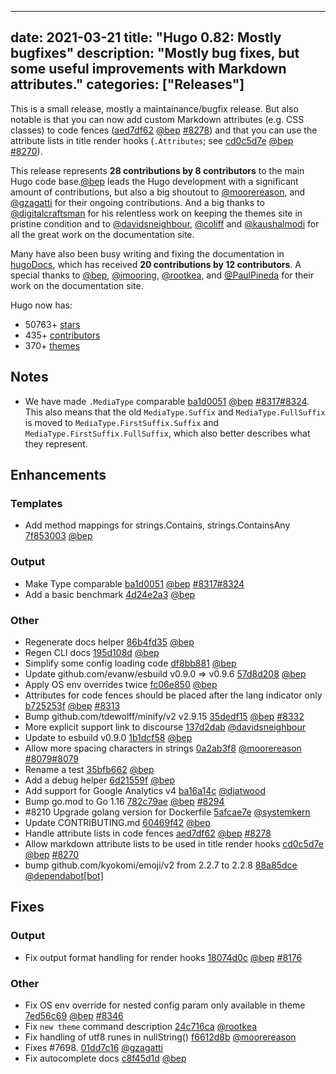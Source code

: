 
---
date: 2021-03-21
title: "Hugo 0.82: Mostly bugfixes"
description: "Mostly bug fixes, but some useful improvements with Markdown attributes."
categories: ["Releases"]
---

This is a small release, mostly a maintainance/bugfix release. But also notable is that you can now add custom Markdown attributes (e.g. CSS classes) to code fences ([aed7df62](https://github.com/gohugoio/hugo/commit/aed7df62a811b07b73ec5cbbf03e69e4bbf00919) [@bep](https://github.com/bep) [#8278](https://github.com/gohugoio/hugo/issues/8278)) and that you can use the attribute lists in title render hooks (`.Attributes`; see [cd0c5d7e](https://github.com/gohugoio/hugo/commit/cd0c5d7ef32cbd570af00c50ce760452381df64e) [@bep](https://github.com/bep) [#8270](https://github.com/gohugoio/hugo/issues/8270)).

This release represents **28 contributions by 8 contributors** to the main Hugo code base.[@bep](https://github.com/bep) leads the Hugo development with a significant amount of contributions, but also a big shoutout to [@moorereason](https://github.com/moorereason), and [@gzagatti](https://github.com/gzagatti) for their ongoing contributions.
And a big thanks to [@digitalcraftsman](https://github.com/digitalcraftsman) for his relentless work on keeping the themes site in pristine condition and to [@davidsneighbour](https://github.com/davidsneighbour), [@coliff](https://github.com/coliff) and [@kaushalmodi](https://github.com/kaushalmodi) for all the great work on the documentation site.

Many have also been busy writing and fixing the documentation in [hugoDocs](https://github.com/gohugoio/hugoDocs), 
which has received **20 contributions by 12 contributors**. A special thanks to [@bep](https://github.com/bep), [@jmooring](https://github.com/jmooring), [@rootkea](https://github.com/rootkea), and [@PaulPineda](https://github.com/PaulPineda) for their work on the documentation site.


Hugo now has:

* 50763+ [stars](https://github.com/gohugoio/hugo/stargazers)
* 435+ [contributors](https://github.com/gohugoio/hugo/graphs/contributors)
* 370+ [themes](http://themes.gohugo.io/)

## Notes

* We have made `.MediaType` comparable [ba1d0051](https://github.com/gohugoio/hugo/commit/ba1d0051b44fdd242b20899e195e37ab26501516) [@bep](https://github.com/bep) [#8317](https://github.com/gohugoio/hugo/issues/8317)[#8324](https://github.com/gohugoio/hugo/issues/8324). This also means that the old `MediaType.Suffix` and `MediaType.FullSuffix` is moved to `MediaType.FirstSuffix.Suffix` and `MediaType.FirstSuffix.FullSuffix`, which also better describes what they represent.

## Enhancements

### Templates

* Add method mappings for strings.Contains, strings.ContainsAny [7f853003](https://github.com/gohugoio/hugo/commit/7f8530039aa018f23bad9d58e97777705a6d19ac) [@bep](https://github.com/bep) 

### Output

* Make Type comparable [ba1d0051](https://github.com/gohugoio/hugo/commit/ba1d0051b44fdd242b20899e195e37ab26501516) [@bep](https://github.com/bep) [#8317](https://github.com/gohugoio/hugo/issues/8317)[#8324](https://github.com/gohugoio/hugo/issues/8324)
* Add a basic benchmark [4d24e2a3](https://github.com/gohugoio/hugo/commit/4d24e2a3261d8c7dc0395db3ac4de89ebb0974a5) [@bep](https://github.com/bep) 

### Other

* Regenerate docs helper [86b4fd35](https://github.com/gohugoio/hugo/commit/86b4fd35e78f545510f19b49246a3ccf5487831b) [@bep](https://github.com/bep) 
* Regen CLI docs [195d108d](https://github.com/gohugoio/hugo/commit/195d108da75c9e5b9ef790bc4a5879c1e913964b) [@bep](https://github.com/bep) 
* Simplify some config loading code [df8bb881](https://github.com/gohugoio/hugo/commit/df8bb8812f466bce563cdba297db3cd3f954a799) [@bep](https://github.com/bep) 
* Update github.com/evanw/esbuild v0.9.0 => v0.9.6 [57d8d208](https://github.com/gohugoio/hugo/commit/57d8d208ed2245858c6439f19803bf2749f9377f) [@bep](https://github.com/bep) 
* Apply OS env overrides twice [fc06e850](https://github.com/gohugoio/hugo/commit/fc06e85082b63a54d9403e57c8d01a7d5a62fc04) [@bep](https://github.com/bep) 
* Attributes for code fences should be placed after the lang indicator only [b725253f](https://github.com/gohugoio/hugo/commit/b725253f9e3033e18bd45096c0622e6fb7b1ff79) [@bep](https://github.com/bep) [#8313](https://github.com/gohugoio/hugo/issues/8313)
* Bump github.com/tdewolff/minify/v2 v2.9.15 [35dedf15](https://github.com/gohugoio/hugo/commit/35dedf15c04a605df4d4a09263b0b299e5161f86) [@bep](https://github.com/bep) [#8332](https://github.com/gohugoio/hugo/issues/8332)
* More explicit support link to discourse [137d2dab](https://github.com/gohugoio/hugo/commit/137d2dab3285e9b0f8fe4dcc65ab6ecf8bb09002) [@davidsneighbour](https://github.com/davidsneighbour) 
* Update to esbuild v0.9.0 [1b1dcf58](https://github.com/gohugoio/hugo/commit/1b1dcf586e220c3a8ad5ecfa8e4c3dac97f0ab44) [@bep](https://github.com/bep) 
* Allow more spacing characters in strings [0a2ab3f8](https://github.com/gohugoio/hugo/commit/0a2ab3f8feb961f8394b1f9964fab36bfa468027) [@moorereason](https://github.com/moorereason) [#8079](https://github.com/gohugoio/hugo/issues/8079)[#8079](https://github.com/gohugoio/hugo/issues/8079)
* Rename a test [35bfb662](https://github.com/gohugoio/hugo/commit/35bfb662229226d5f3cc3077ca74323f0aa88b7d) [@bep](https://github.com/bep) 
* Add a debug helper [6d21559f](https://github.com/gohugoio/hugo/commit/6d21559fb55cda39c7b92bb61fd8e65a84465fe5) [@bep](https://github.com/bep) 
* Add support for Google Analytics v4 [ba16a14c](https://github.com/gohugoio/hugo/commit/ba16a14c6e884e309380610331aff78213f84751) [@djatwood](https://github.com/djatwood) 
* Bump go.mod to Go 1.16 [782c79ae](https://github.com/gohugoio/hugo/commit/782c79ae61a5ec30746ce3729933d6b4d31e0540) [@bep](https://github.com/bep) [#8294](https://github.com/gohugoio/hugo/issues/8294)
* #8210 Upgrade golang version for Dockerfile [5afcae7e](https://github.com/gohugoio/hugo/commit/5afcae7e0b4c08bc37db6e34ab4cf960558f4b6e) [@systemkern](https://github.com/systemkern) 
* Update CONTRIBUTING.md [60469f42](https://github.com/gohugoio/hugo/commit/60469f429e227631d76d951f2ed92986f0bd92e9) [@bep](https://github.com/bep) 
* Handle attribute lists in code fences [aed7df62](https://github.com/gohugoio/hugo/commit/aed7df62a811b07b73ec5cbbf03e69e4bbf00919) [@bep](https://github.com/bep) [#8278](https://github.com/gohugoio/hugo/issues/8278)
* Allow markdown attribute lists to be used in title render hooks [cd0c5d7e](https://github.com/gohugoio/hugo/commit/cd0c5d7ef32cbd570af00c50ce760452381df64e) [@bep](https://github.com/bep) [#8270](https://github.com/gohugoio/hugo/issues/8270)
* bump github.com/kyokomi/emoji/v2 from 2.2.7 to 2.2.8 [88a85dce](https://github.com/gohugoio/hugo/commit/88a85dcea951b0b5622cf02b167ec9299d93118b) [@dependabot[bot]](https://github.com/apps/dependabot) 

## Fixes

### Output

* Fix output format handling for render hooks [18074d0c](https://github.com/gohugoio/hugo/commit/18074d0c2375cc4bf4d7933dd4206cb878a23d1c) [@bep](https://github.com/bep) [#8176](https://github.com/gohugoio/hugo/issues/8176)

### Other

* Fix OS env override for nested config param only available in theme [7ed56c69](https://github.com/gohugoio/hugo/commit/7ed56c6941edfdfa42eef2b779020b5d46ca194a) [@bep](https://github.com/bep) [#8346](https://github.com/gohugoio/hugo/issues/8346)
* Fix `new theme` command description [24c716ca](https://github.com/gohugoio/hugo/commit/24c716cac35b0c5476944108e545058749c43e61) [@rootkea](https://github.com/rootkea) 
* Fix handling of utf8 runes in nullString() [f6612d8b](https://github.com/gohugoio/hugo/commit/f6612d8bd8c4c3bb498178d14f45d3acdf86aa7c) [@moorereason](https://github.com/moorereason) 
* Fixes #7698. [01dd7c16](https://github.com/gohugoio/hugo/commit/01dd7c16af6204d18d530f9d3018689215482170) [@gzagatti](https://github.com/gzagatti) 
* Fix autocomplete docs [c8f45d1d](https://github.com/gohugoio/hugo/commit/c8f45d1d861f596821afc068bd12eb1213aba5ce) [@bep](https://github.com/bep) 





